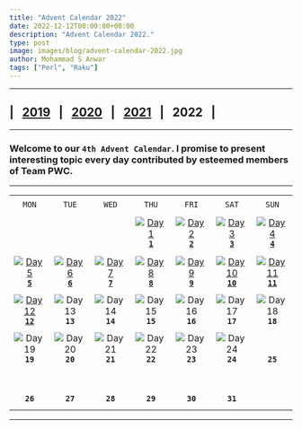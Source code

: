 ```yaml
---
title: "Advent Calendar 2022"
date: 2022-12-12T00:00:00+00:00
description: "Advent Calendar 2022."
type: post
image: images/blog/advent-calendar-2022.jpg
author: Mohammad S Anwar
tags: ["Perl", "Raku"]
---
```

***

## | &nbsp; [**2019**](/blog/advent-calendar-2019) &nbsp; | &nbsp; [**2020**](/blog/advent-calendar-2020) &nbsp; | &nbsp; [**2021**](/blog/advent-calendar-2021) &nbsp; | &nbsp; **2022** &nbsp; |

***

### Welcome to our `4th Advent Calendar`. I promise to present interesting topic every day contributed by esteemed members of **Team PWC**.

***

| | | | | | | |
| :---: | :---: | :---: | :---: | :---: | :---: | :---: |
| | | | | | | |
| `MON`<br> |  `TUE`<br> | `WED`<br> |  `THU`<br>| `FRI`<br>|  `SAT`<br> |  `SUN`<br> |
| | | | | | | |
| <br><br><br>             | <br><br><br> |   <br><br><br> | [![Day 1](/images/blog/2022-12-01-thumbnail.jpg "Are Abecedarians from Abecedaria? by Adam Russell")](/blog/advent-calendar-2022-12-01)<br>[**`1`**](/blog/advent-calendar-2022-12-01) | [![Day 2](/images/blog/2022-12-02-thumbnail.jpg "Binary / Odd String by James Smith")](/blog/advent-calendar-2022-12-02)<br>[**`2`**](/blog/advent-calendar-2022-12-02) | [![Day 3](/images/blog/2022-12-03-thumbnail.jpg "Counting Cute by Colin Crain")](/blog/advent-calendar-2022-12-03)<br>[**`3`**](/blog/advent-calendar-2022-12-03) | [![Day 4](/images/blog/2022-12-04-thumbnail.jpg "No way around four by Alexander Pankoff")](/blog/advent-calendar-2022-12-04)<br>[**`4`**](/blog/advent-calendar-2022-12-04) |
| | | | | | | |
| [![Day 5](/images/blog/2022-12-05-thumbnail.jpg "Farey, Moebius by Arne Sommer")](/blog/advent-calendar-2022-12-05)<br>[**`5`**](/blog/advent-calendar-2022-12-05) | [![Day 6](/images/blog/2022-12-06-thumbnail.jpg "In Our Primes by Dave Jacoby")](/blog/advent-calendar-2022-12-06)<br>[**`6`**](/blog/advent-calendar-2022-12-06) | [![Day 7](/images/blog/2022-12-07-thumbnail.jpg "Three means and big bases by Simon Green")](/blog/advent-calendar-2022-12-07)<br>[**`7`**](/blog/advent-calendar-2022-12-07) |  [![Day 8](/images/blog/2022-12-08-thumbnail.jpg "Pernicious / Weird Number by Cheok-Yin Fung")](/blog/advent-calendar-2022-12-08)<br>[**`8`**](/blog/advent-calendar-2022-12-08) | [![Day 9](/images/blog/2022-12-09-thumbnail.jpg "Fortune and Pisani by Luca Ferrari")](/blog/advent-calendar-2022-12-09)<br>[**`9`**](/blog/advent-calendar-2022-12-09) | [![Day 10](/images/blog/2022-12-10-thumbnail.jpg "Padawan Missing by Bruce Gray")](/blog/advent-calendar-2022-12-10)<br>[**`10`**](/blog/advent-calendar-2022-12-10) | [![Day 11](/images/blog/2022-12-11-thumbnail.jpg "Factorions by Flavio Poletti")](/blog/advent-calendar-2022-12-11)<br>[**`11`**](/blog/advent-calendar-2022-12-11) |
| | | | | | | |
| [![Day 12](/images/blog/2022-12-12-thumbnail.jpg "Triangle Sum Path / Rectangle Area by W. Luis Mochan")](/blog/advent-calendar-2022-12-12)<br>[**`12`**](/blog/advent-calendar-2022-12-12) | ![Day 13](/images/blog/2022-12-13-thumbnail.jpg)<br>**`13`** |  ![Day 14](/images/blog/2022-12-14-thumbnail.jpg)<br>**`14`** |  ![Day 15](/images/blog/2022-12-15-thumbnail.jpg)<br>**`15`** |  ![Day 16](/images/blog/2022-12-16-thumbnail.jpg)<br>**`16`** |  ![Day 17](/images/blog/2022-12-17-thumbnail.jpg)<br>**`17`** |  ![Day 18](/images/blog/2022-12-18-thumbnail.jpg)<br>**`18`** |
| | | | | | | |
|  ![Day 19](/images/blog/2022-12-19-thumbnail.jpg)<br>**`19`** |  ![Day 20](/images/blog/2022-12-20-thumbnail.jpg)<br>**`20`** |  ![Day 21](/images/blog/2022-12-21-thumbnail.jpg)<br>**`21`** | ![Day 22](/images/blog/2022-12-22-thumbnail.jpg)<br>**`22`** | ![Day 23](/images/blog/2022-12-23-thumbnail.jpg)<br>**`23`** | ![Day 24](/images/blog/2022-12-24-thumbnail.jpg)<br>**`24`** |  <br><br>**`25`**<br> |
| | | | | | | |
|  <br><br>**`26`**<br> |  <br><br>**`27`**<br> |  <br><br>**`28`**<br> |  <br><br>**`29`**<br> |  <br><br>**`30`**<br> |  <br><br>**`31`**<br> | <br><br><br> |
| | | | | | | |
***
